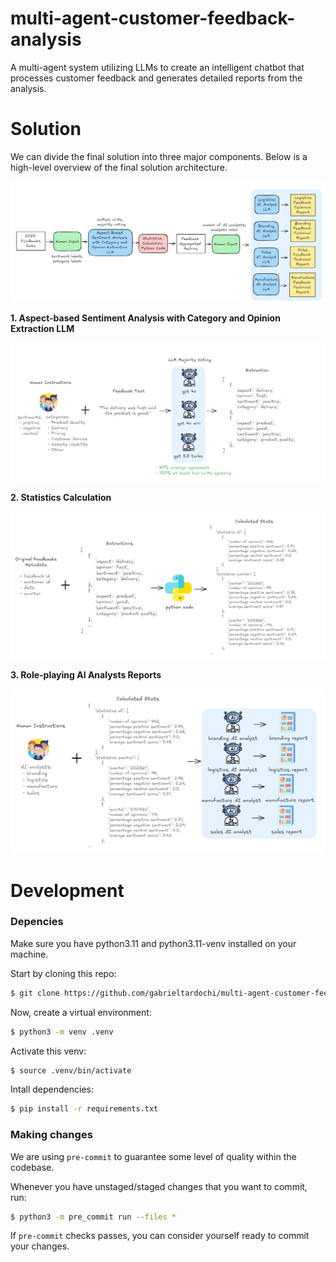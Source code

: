 # multi-agent-customer-feedback-analysis
A multi-agent system utilizing LLMs to create an intelligent chatbot that processes customer feedback and generates detailed reports from the analysis.

# Solution

We can divide the final solution into three major components. Below is a high-level overview of the final solution architecture.

![architecture](docs/solution_arch.png)

**1. Aspect-based Sentiment Analysis with Category and Opinion Extraction LLM**

![nlp](docs/text_mining.png)

**2. Statistics Calculation**

![stats calc](docs/stats_calc.png)

**3. Role-playing AI Analysts Reports**

![ai analysts](docs/ai_analysts.png)

# Development

### Depencies
Make sure you have python3.11 and python3.11-venv installed on your machine.

Start by cloning this repo:
```bash
$ git clone https://github.com/gabrieltardochi/multi-agent-customer-feedback-analysis.git
```

Now, create a virtual environment:
```bash
$ python3 -m venv .venv
```

Activate this venv:
```bash
$ source .venv/bin/activate
```

Intall dependencies:
```bash
$ pip install -r requirements.txt
```

### Making changes
We are using `pre-commit` to guarantee some level of quality within the codebase.

Whenever you have unstaged/staged changes that you want to commit, run:
```bash
$ python3 -m pre_commit run --files *
```

If `pre-commit` checks passes, you can consider yourself ready to commit your changes.
